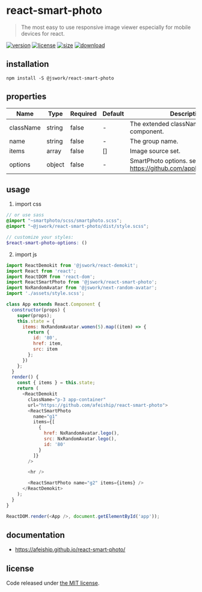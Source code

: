 # react-smart-photo
> The most easy to use responsive image viewer especially for mobile devices for react.

[![version][version-image]][version-url]
[![license][license-image]][license-url]
[![size][size-image]][size-url]
[![download][download-image]][download-url]

## installation
```shell
npm install -S @jswork/react-smart-photo
```

## properties
| Name      | Type   | Required | Default | Description                                                     |
| --------- | ------ | -------- | ------- | --------------------------------------------------------------- |
| className | string | false    | -       | The extended className for component.                           |
| name      | string | false    | -       | The group name.                                                 |
| items     | array  | false    | []      | Image source set.                                               |
| options   | object | false    | -       | SmartPhoto options. see: https://github.com/appleple/SmartPhoto |


## usage
1. import css
  ```scss
  // or use sass
  @import "~smartphoto/scss/smartphoto.scss";
  @import "~@jswork/react-smart-photo/dist/style.scss";

  // customize your styles:
  $react-smart-photo-options: ()
  ```
2. import js
  ```js
  import ReactDemokit from '@jswork/react-demokit';
  import React from 'react';
  import ReactDOM from 'react-dom';
  import ReactSmartPhoto from '@jswork/react-smart-photo';
  import NxRandomAvatar from '@jswork/next-random-avatar';
  import './assets/style.scss';

  class App extends React.Component {
    constructor(props) {
      super(props);
      this.state = {
        items: NxRandomAvatar.women(5).map((item) => {
          return {
            id: '80',
            href: item,
            src: item
          };
        })
      };
    }
    render() {
      const { items } = this.state;
      return (
        <ReactDemokit
          className="p-3 app-container"
          url="https://github.com/afeiship/react-smart-photo">
          <ReactSmartPhoto
            name="g1"
            items={[
              {
                href: NxRandomAvatar.lego(),
                src: NxRandomAvatar.lego(),
                id: '80'
              }
            ]}
          />

          <hr />

          <ReactSmartPhoto name="g2" items={items} />
        </ReactDemokit>
      );
    }
  }

  ReactDOM.render(<App />, document.getElementById('app'));

  ```

## documentation
- https://afeiship.github.io/react-smart-photo/


## license
Code released under [the MIT license](https://github.com/afeiship/react-smart-photo/blob/master/LICENSE.txt).

[version-image]: https://img.shields.io/npm/v/@jswork/react-smart-photo
[version-url]: https://npmjs.org/package/@jswork/react-smart-photo

[license-image]: https://img.shields.io/npm/l/@jswork/react-smart-photo
[license-url]: https://github.com/afeiship/react-smart-photo/blob/master/LICENSE.txt

[size-image]: https://img.shields.io/bundlephobia/minzip/@jswork/react-smart-photo
[size-url]: https://github.com/afeiship/react-smart-photo/blob/master/dist/react-smart-photo.min.js

[download-image]: https://img.shields.io/npm/dm/@jswork/react-smart-photo
[download-url]: https://www.npmjs.com/package/@jswork/react-smart-photo
